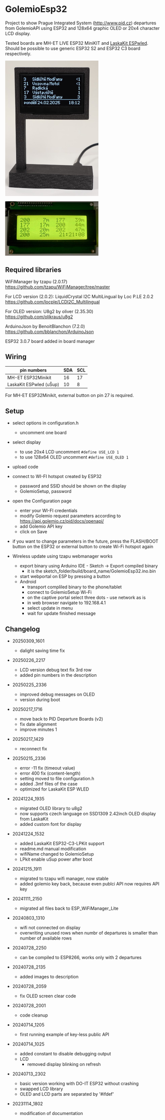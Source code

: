 # GolemioEsp32

Project to show Prague Integrated System (http://www.pid.cz) departures from GolemioAPI using ESP32 and 128x64 graphic OLED or 20x4 character LCD display. 

Tested boards are MH-ET LIVE ESP32 MiniKIT and [LaskaKit ESPwled](https://github.com/LaskaKit/ESPwled).
Should be possible to use generic ESP32 S2 and ESP32 C3 board respectively.


[<img src="images/oledespwled.jpg" width="300px"/>](images/oledespwled.jpg?raw=true "128x64 OLED screen")

[<img src="images/lcd20x4.jpg?raw=true" width="300px"/>](images/lcd20x4.jpg?raw=true "20x4 LCD screen")
## Required libraries

WiFiManager by tzapu (2.0.17)
https://github.com/tzapu/WiFiManager/tree/master


For LCD version (2.0.2):
LiquidCrystal I2C MultiLingual by Loc P.LE 2.0.2
https://github.com/locple/LCDI2C_Multilingual

For OLED version:
U8g2 by oliver (2.35.30)
https://github.com/olikraus/u8g2

ArduinoJson by BenoitBlanchon (7.2.0)
https://github.com/bblanchon/ArduinoJson

ESP32 3.0.7 board added in board manager

## Wiring

| pin numbers             | SDA | SCL |
|-------------------------|-----|-----|
| MH-ET ESP32Minikit      |  16 |  17 |
| LaskaKit ESPwled (uŠup) |  10 |   8 |

For MH-ET ESP32Minikit, external button on pin 27 is required.

## Setup
- select options in configuration.h
    - uncomment one board
- select display
    - to use 20x4 LCD uncomment ```#define USE_LCD 1```
    - to use 128x64 OLED uncomment ```#define USE_OLED 1```

- upload code

- connect to WI-FI hotspot created by ESP32 
    - password and SSID should be shown on the display
    - GolemioSetup, password
- open the Configuration page
    - enter your WI-FI credentials
    - modify Golemio request parameters according to https://api.golemio.cz/pid/docs/openapi/
    - add Golemio API key
    - click on Save
- if you want to change parameters in the future, press the FLASH/BOOT button on the ESP32 or external button to create Wi-Fi hotspot again

- Wireless update using tzapu webmanager works
    - export binary using Arduino IDE - Sketch -> Export compiled binary
        - it is the sketch_folder/build/board_name/GolemioEsp32.ino.bin
    - start webportal on ESP by pressing a button
    - Android
        - transport compliled binary to the phone/tablet
        - connect to GolemioSetup Wi-Fi
        - on the captive portal select three dots - use network as is
        - in web browser navigate to 192.168.4.1
        - select update in menu
        - wait for update finished message



## Changelog
- 20250309_1601
    - dalight saving time fix
- 20250226_2217
    - LCD version debug text fix 3rd row
    - added pin numbers in the description
- 20250225_2336
    - improved debug messages on OLED
    - version during boot
- 20250217_1716
    - move back to PID Departure Boards (v2) 
    - fix date alignment
    - improve minutes 1
- 20250217_1429
    - reconnect fix
- 20250215_2336
    - error -11 fix (timeout value)
    - error 400 fix (content-length)
    - setting moved to file configuration.h
    - added .3mf files of the case
    - optimized for LaskaKit ESP WLED
- 20241224_1935
    - migrated OLED library to u8g2
    - now supports czech language on SSD1309 2.42inch OLED display from LaskaKit 
    - added custom font for display
- 20241224_1532
    - added LaskaKit ESP32-C3-LPKit support
    - readme.md manual modification
    - wifiName changed to GolemioSetup
    - LPkit enable uSup power after boot

- 20241215_1911
    - migrated to tzapu wifi manager, now stable
    - added golemio key back, because even publci API now requires API key
- 20241111_2150
    - migrated all files back to ESP_WiFiManager_Lite
- 20240803_1310
    - wifi not connected on display
    - overwriting unused rows when numbr of departures is smaller than number of available rows
- 20240728_2250
    - can be compiled to ESP8266, works only with 2 departures
- 20240728_2135
    - added images to description
- 20240728_2059
    - fix OLED screen clear code
- 20240728_2001
    - code cleanup
- 20240714_1205 
    - first running example of key-less public API
- 20240714_1025
    - added constant to disable debugging output
    - LCD
        - removed display blinking on refresh
- 20240713_2302
    - basic version working with DO-IT ESP32 without crashing
    - swapped LCD library
    - OLED and LCD parts are separated by '#ifdef'
- 20231114_1802
    - modification of documentation
  

